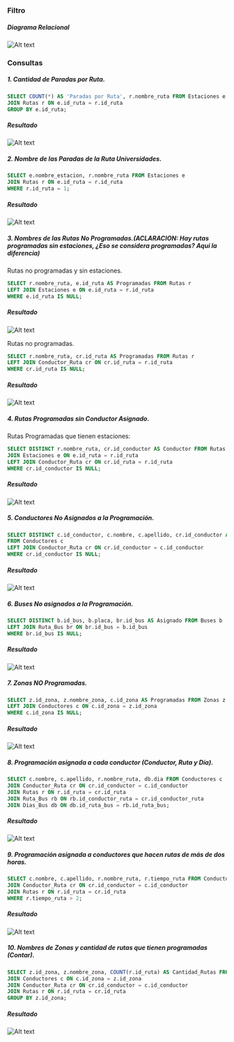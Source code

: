 ### Filtro

##### Diagrama Relacional

![Alt text](image-2.png)

### Consultas

##### 1. Cantidad de Paradas por Ruta.

  ```sql
  SELECT COUNT(*) AS 'Paradas por Ruta', r.nombre_ruta FROM Estaciones e 
  JOIN Rutas r ON e.id_ruta = r.id_ruta
  GROUP BY e.id_ruta;
  ```

##### Resultado

![Alt text](image.png)

##### 2. Nombre de las Paradas de la Ruta Universidades.

  ```sql
  SELECT e.nombre_estacion, r.nombre_ruta FROM Estaciones e 
  JOIN Rutas r ON e.id_ruta = r.id_ruta
  WHERE r.id_ruta = 1;  
  ```

##### Resultado

![Alt text](image-1.png)

##### 3. Nombres de las Rutas No Programadas.(ACLARACION: Hay rutas programadas sin estaciones, ¿Eso se considera programadas? Aqui la diferencia)

Rutas no programadas y sin estaciones.

  ```sql
  SELECT r.nombre_ruta, e.id_ruta AS Programadas FROM Rutas r
  LEFT JOIN Estaciones e ON e.id_ruta = r.id_ruta
  WHERE e.id_ruta IS NULL;
  ```

##### Resultado

![Alt text](image-4.png)

Rutas no programadas.

  ```sql
  SELECT r.nombre_ruta, cr.id_ruta AS Programadas FROM Rutas r
  LEFT JOIN Conductor_Ruta cr ON cr.id_ruta = r.id_ruta
  WHERE cr.id_ruta IS NULL;
  ```

##### Resultado

![Alt text](image-5.png)

##### 4. Rutas Programadas sin Conductor Asignado.

Rutas Programadas que tienen estaciones:

  ```sql
  SELECT DISTINCT r.nombre_ruta, cr.id_conductor AS Conductor FROM Rutas r
  JOIN Estaciones e ON e.id_ruta = r.id_ruta
  LEFT JOIN Conductor_Ruta cr ON cr.id_ruta = r.id_ruta
  WHERE cr.id_conductor IS NULL;
  ```

##### Resultado

![Alt text](image-3.png)

##### 5. Conductores No Asignados a la Programación.

  ```sql
  SELECT DISTINCT c.id_conductor, c.nombre, c.apellido, cr.id_conductor AS Asignado 
  FROM Conductores c
  LEFT JOIN Conductor_Ruta cr ON cr.id_conductor = c.id_conductor
  WHERE cr.id_conductor IS NULL;
  ```

##### Resultado

![Alt text](image-6.png)

##### 6. Buses No asignados a la Programación.

  ```sql
  SELECT DISTINCT b.id_bus, b.placa, br.id_bus AS Asignado FROM Buses b
  LEFT JOIN Ruta_Bus br ON br.id_bus = b.id_bus
  WHERE br.id_bus IS NULL;
  ```

##### Resultado

![Alt text](image-7.png)


##### 7. Zonas NO Programadas.

  ```sql
  SELECT z.id_zona, z.nombre_zona, c.id_zona AS Programadas FROM Zonas z
  LEFT JOIN Conductores c ON c.id_zona = z.id_zona
  WHERE c.id_zona IS NULL;
  ```

##### Resultado

![Alt text](image-8.png)

##### 8. Programación asignada a cada conductor (Conductor, Ruta y Día).

  ```sql
  SELECT c.nombre, c.apellido, r.nombre_ruta, db.dia FROM Conductores c
  JOIN Conductor_Ruta cr ON cr.id_conductor = c.id_conductor
  JOIN Rutas r ON r.id_ruta = cr.id_ruta
  JOIN Ruta_Bus rb ON rb.id_conductor_ruta = cr.id_conductor_ruta
  JOIN Dias_Bus db ON db.id_ruta_bus = rb.id_ruta_bus;
  ```

##### Resultado

![Alt text](image-9.png)

##### 9. Programación asignada a conductores que hacen rutas de más de dos horas.

  ```sql
  SELECT c.nombre, c.apellido, r.nombre_ruta, r.tiempo_ruta FROM Conductores c
  JOIN Conductor_Ruta cr ON cr.id_conductor = c.id_conductor
  JOIN Rutas r ON r.id_ruta = cr.id_ruta
  WHERE r.tiempo_ruta > 2;
  ```

##### Resultado

![Alt text](image-10.png)

##### 10. Nombres de Zonas y cantidad de rutas que tienen programadas (Contar).

  ```sql
  SELECT z.id_zona, z.nombre_zona, COUNT(r.id_ruta) AS Cantidad_Rutas FROM Zonas z
  JOIN Conductores c ON c.id_zona = z.id_zona
  JOIN Conductor_Ruta cr ON cr.id_conductor = c.id_conductor
  JOIN Rutas r ON r.id_ruta = cr.id_ruta
  GROUP BY z.id_zona;
  ```

##### Resultado

![Alt text](image-11.png)